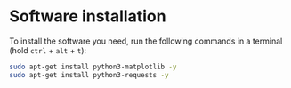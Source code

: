 # Software installation

To install the software you need, run the following commands in a terminal (hold `ctrl` + `alt` + `t`):

```bash
sudo apt-get install python3-matplotlib -y
sudo apt-get install python3-requests -y
```
